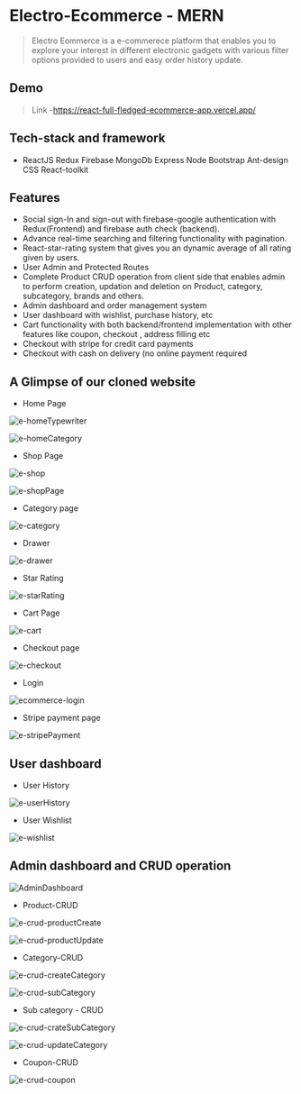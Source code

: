 
# Electro-Ecommerce -  MERN

>  Electro Eommerce is a e-commerece  platform that enables you to explore your interest in different electronic gadgets with various filter options provided to users and easy order history update.

## Demo

>Link -https://react-full-fledged-ecommerce-app.vercel.app/


## Tech-stack and framework

- ReactJS Redux Firebase MongoDb Express Node Bootstrap Ant-design CSS React-toolkit


## Features

- Social sign-In and sign-out with firebase-google authentication with Redux(Frontend) and firebase auth check (backend).
- Advance real-time searching and filtering functionality with pagination.
- React-star-rating system that gives you an dynamic average of all rating given by users.
- User Admin and Protected Routes 
- Complete Product CRUD operation from client side that enables admin to perform creation, updation and deletion on Product, category, subcategory, brands and others.
- Admin dashboard and order management system
- User dashboard with wishlist, purchase history, etc
- Cart functionality with both backend/frontend implementation  with other features like coupon, checkout , address filling etc
- Checkout with stripe for credit card payments
- Checkout with cash on delivery (no online payment required




## A Glimpse of our cloned website

- Home Page

![e-homeTypewriter](https://user-images.githubusercontent.com/87438535/160274778-36aae297-0999-47b4-a78c-033c34d4134b.png)


![e-homeCategory](https://user-images.githubusercontent.com/87438535/160272769-0c7575a7-6afe-43f2-ab32-b3bec6b4049b.png)


- Shop Page

![e-shop](https://user-images.githubusercontent.com/87438535/160272771-17b03fa0-de60-4219-888e-6dd1cfbbc19d.png)

![e-shopPage](https://user-images.githubusercontent.com/87438535/160272773-5f74bb5d-e042-42ca-bd81-5d0ce6b3cdde.png)


- Category page

![e-category](https://user-images.githubusercontent.com/87438535/160272754-8120e3bd-b5eb-42dc-8438-c9d5d52f1bb5.png)


- Drawer

![e-drawer](https://user-images.githubusercontent.com/87438535/160272763-264b9b4a-53d2-4c44-8bb4-0e7d78484e35.png)


- Star Rating

![e-starRating](https://user-images.githubusercontent.com/87438535/160272777-6fd77ba6-e3e9-44b2-9ad8-40b83d412332.png)


- Cart Page

![e-cart](https://user-images.githubusercontent.com/87438535/160272751-7901f744-f567-442c-8860-d9380c33817b.png)


- Checkout page

![e-checkout](https://user-images.githubusercontent.com/87438535/160272759-5097e8d5-599c-47fb-99e3-9bca29070af1.png)


- Login

![ecommerce-login](https://user-images.githubusercontent.com/87438535/160272761-28735909-3687-4e14-8f89-a4212079bd3e.png)


- Stripe payment page

![e-stripePayment](https://user-images.githubusercontent.com/87438535/160272778-9032c2ec-8044-4c30-ba31-5050feaf31c7.png)



## User dashboard


- User History

![e-userHistory](https://user-images.githubusercontent.com/87438535/160272779-24393a6f-3d4c-47c3-84b4-07db96ba5309.png)


- User Wishlist

![e-wishlist](https://user-images.githubusercontent.com/87438535/160272782-d1a10902-a117-41a3-b200-172206718fab.png)



## Admin dashboard and CRUD operation

![AdminDashboard](https://user-images.githubusercontent.com/87438535/160277857-5b0b0beb-1976-4276-93f0-f8cd09282a77.png)


- Product-CRUD

![e-crud-productCreate](https://user-images.githubusercontent.com/87438535/160277865-90c49d5d-85b0-4d5c-b86d-b61c6b0cb2f1.png)

![e-crud-productUpdate](https://user-images.githubusercontent.com/87438535/160277866-abca08f6-eb2f-4730-bb6b-7296bb05076b.png)


- Category-CRUD

![e-crud-createCategory](https://user-images.githubusercontent.com/87438535/160277862-2d1ec163-f9cf-4e83-9f3f-180e11ed7bf0.png)

![e-crud-subCategory](https://user-images.githubusercontent.com/87438535/160277868-e1f25a1f-0d41-4297-920b-bb8f7b860407.png)


- Sub category - CRUD

![e-crud-crateSubCategory](https://user-images.githubusercontent.com/87438535/160277860-85b115ad-7ead-48f4-a667-69c2eee0c5cf.png)

![e-crud-updateCategory](https://user-images.githubusercontent.com/87438535/160277869-c2352b2b-d474-4014-a7cd-d349283f57f8.png)


- Coupon-CRUD

![e-crud-coupon](https://user-images.githubusercontent.com/87438535/160277859-be485af2-95d6-430a-9833-3b4c085634e7.png)



  
